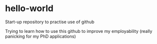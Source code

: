 # hello-world
Start-up repository to practise use of github

Trying to learn how to use this github to improve my employability (really panicking for my PhD applications)
